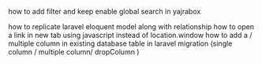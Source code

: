 how to add filter and keep enable global search in  yajrabox

how to replicate laravel eloquent model along with relationship
how to open a link in new tab using javascript instead of location.window
how to add a / multiple column in existing database table in laravel migration (single column / multiple column/ dropColumn )

